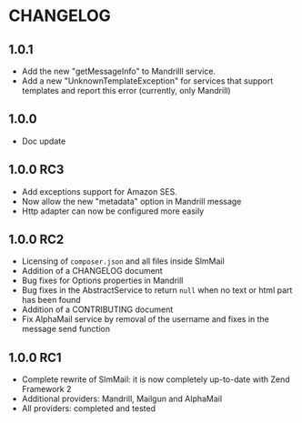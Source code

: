 # CHANGELOG

## 1.0.1

- Add the new "getMessageInfo" to Mandrilll service.
- Add a new "UnknownTemplateException" for services that support templates and report this error (currently, only Mandrill)

## 1.0.0

- Doc update

## 1.0.0 RC3

- Add exceptions support for Amazon SES.
- Now allow the new "metadata" option in Mandrill message
- Http adapter can now be configured more easily

## 1.0.0 RC2
- Licensing of `composer.json` and all files inside SlmMail
- Addition of a CHANGELOG document
- Bug fixes for Options properties in Mandrill
- Bug fixes in the AbstractService to return `null` when no text or html part has been found
- Addition of a CONTRIBUTING document
- Fix AlphaMail service by removal of the username and fixes in the message send function

## 1.0.0 RC1

- Complete rewrite of SlmMail: it is now completely up-to-date with Zend Framework 2
- Additional providers: Mandrill, Mailgun and AlphaMail
- All providers: completed and tested
